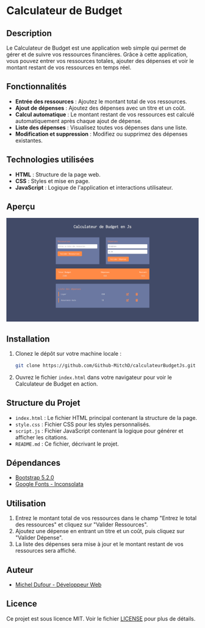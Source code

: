 # Calculateur de Budget

## Description

Le Calculateur de Budget est une application web simple qui permet de gérer et de suivre vos ressources financières. Grâce à cette application, vous pouvez entrer vos ressources totales, ajouter des dépenses et voir le montant restant de vos ressources en temps réel.

## Fonctionnalités

- **Entrée des ressources** : Ajoutez le montant total de vos ressources.
- **Ajout de dépenses** : Ajoutez des dépenses avec un titre et un coût.
- **Calcul automatique** : Le montant restant de vos ressources est calculé automatiquement après chaque ajout de dépense.
- **Liste des dépenses** : Visualisez toutes vos dépenses dans une liste.
- **Modification et suppression** : Modifiez ou supprimez des dépenses existantes.

## Technologies utilisées
- **HTML** : Structure de la page web.
- **CSS** : Styles et mise en page.
- **JavaScript** : Logique de l'application et interactions utilisateur.

## Aperçu

![Aperçu du Calculateur de Budget](screenshot.png)

## Installation

1. Clonez le dépôt sur votre machine locale :
    ```sh
    git clone https://github.com/Github-MitchD/calculateurBudgetJs.git
    ```
2. Ouvrez le fichier `index.html` dans votre navigateur pour voir le Calculateur de Budget en action.

## Structure du Projet

- `index.html` : Le fichier HTML principal contenant la structure de la page.
- `style.css` : Fichier CSS pour les styles personnalisés.
- `script.js` : Fichier JavaScript contenant la logique pour générer et afficher les citations.
- `README.md` : Ce fichier, décrivant le projet.

## Dépendances

- <a href="https://getbootstrap.com/" target="_blank">Bootstrap 5.2.0</a>
- <a href="https://fonts.google.com/specimen/Inconsolata" target="_blank">Google Fonts - Inconsolata</a>

## Utilisation

1. Entrez le montant total de vos ressources dans le champ "Entrez le total des ressources" et cliquez sur "Valider Ressources".
2. Ajoutez une dépense en entrant un titre et un coût, puis cliquez sur "Valider Dépense".
3. La liste des dépenses sera mise à jour et le montant restant de vos ressources sera affiché.

## Auteur

- <a href="https://micheldufour.fr" target="_blank">Michel Dufour - Développeur Web</a>

## Licence

Ce projet est sous licence MIT. Voir le fichier [LICENSE](LICENSE) pour plus de détails.